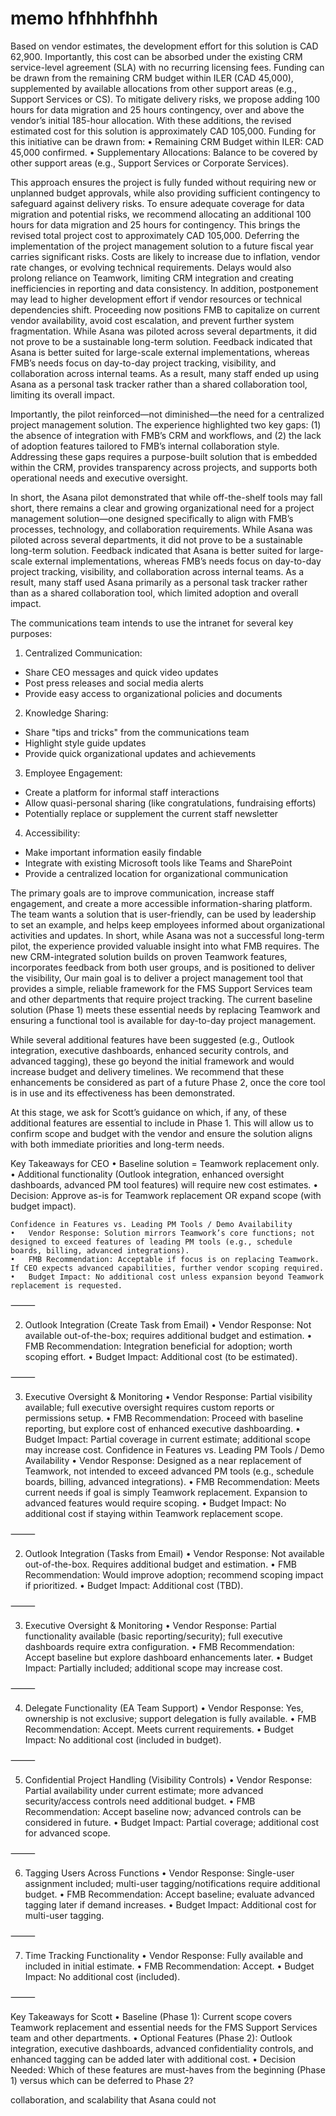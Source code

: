 # memo   hfhhhfhhh
Based on vendor estimates, the development effort for this solution is CAD 62,900. Importantly, this cost can be absorbed under the existing CRM service-level agreement (SLA) with no recurring licensing fees. Funding can be drawn from the remaining CRM budget within ILER (CAD 45,000), supplemented by available allocations from other support areas (e.g., Support Services or CS). To mitigate delivery risks, we propose adding 100 hours for data migration and 25 hours contingency, over and above the vendor’s initial 185-hour allocation.
With these additions, the revised estimated cost for this solution is approximately CAD 105,000.
Funding for this initiative can be drawn from:
	•	Remaining CRM Budget within ILER: CAD 45,000 confirmed.
	•	Supplementary Allocations: Balance to be covered by other support areas (e.g., Support Services or Corporate Services).

This approach ensures the project is fully funded without requiring new or unplanned budget approvals, while also providing sufficient contingency to safeguard against delivery risks.
To ensure adequate coverage for data migration and potential risks, we recommend allocating an additional 100 hours for data migration and 25 hours for contingency. This brings the revised total project cost to approximately CAD 105,000.
Deferring the implementation of the project management solution to a future fiscal year carries significant risks. Costs are likely to increase due to inflation, vendor rate changes, or evolving technical requirements. Delays would also prolong reliance on Teamwork, limiting CRM integration and creating inefficiencies in reporting and data consistency. In addition, postponement may lead to higher development effort if vendor resources or technical dependencies shift. Proceeding now positions FMB to capitalize on current vendor availability, avoid cost escalation, and prevent further system fragmentation.
While Asana was piloted across several departments, it did not prove to be a sustainable long-term solution. Feedback indicated that Asana is better suited for large-scale external implementations, whereas FMB’s needs focus on day-to-day project tracking, visibility, and collaboration across internal teams. As a result, many staff ended up using Asana as a personal task tracker rather than a shared collaboration tool, limiting its overall impact.

Importantly, the pilot reinforced—not diminished—the need for a centralized project management solution. The experience highlighted two key gaps: (1) the absence of integration with FMB’s CRM and workflows, and (2) the lack of adoption features tailored to FMB’s internal collaboration style. Addressing these gaps requires a purpose-built solution that is embedded within the CRM, provides transparency across projects, and supports both operational needs and executive oversight.

In short, the Asana pilot demonstrated that while off-the-shelf tools may fall short, there remains a clear and growing organizational need for a project management solution—one designed specifically to align with FMB’s processes, technology, and collaboration requirements.
While Asana was piloted across several departments, it did not prove to be a sustainable long-term solution. Feedback indicated that Asana is better suited for large-scale external implementations, whereas FMB’s needs focus on day-to-day project tracking, visibility, and collaboration across internal teams. As a result, many staff used Asana primarily as a personal task tracker rather than as a shared collaboration tool, which limited adoption and overall impact.

The communications team intends to use the intranet for several key purposes:

1. Centralized Communication:
- Share CEO messages and quick video updates
- Post press releases and social media alerts
- Provide easy access to organizational policies and documents

2. Knowledge Sharing:
- Share "tips and tricks" from the communications team
- Highlight style guide updates
- Provide quick organizational updates and achievements

3. Employee Engagement:
- Create a platform for informal staff interactions
- Allow quasi-personal sharing (like congratulations, fundraising efforts)
- Potentially replace or supplement the current staff newsletter

4. Accessibility:
- Make important information easily findable
- Integrate with existing Microsoft tools like Teams and SharePoint
- Provide a centralized location for organizational communication

The primary goals are to improve communication, increase staff engagement, and create a more accessible information-sharing platform. The team wants a solution that is user-friendly, can be used by leadership to set an example, and helps keep employees informed about organizational activities and updates.
In short, while Asana was not a successful long-term pilot, the experience provided valuable insight into what FMB requires. The new CRM-integrated solution builds on proven Teamwork features, incorporates feedback from both user groups, and is positioned to deliver the visibility, 
Our main goal is to deliver a project management tool that provides a simple, reliable framework for the FMS Support Services team and other departments that require project tracking. The current baseline solution (Phase 1) meets these essential needs by replacing Teamwork and ensuring a functional tool is available for day-to-day project management.

While several additional features have been suggested (e.g., Outlook integration, executive dashboards, enhanced security controls, and advanced tagging), these go beyond the initial framework and would increase budget and delivery timelines. We recommend that these enhancements be considered as part of a future Phase 2, once the core tool is in use and its effectiveness has been demonstrated.

At this stage, we ask for Scott’s guidance on which, if any, of these additional features are essential to include in Phase 1. This will allow us to confirm scope and budget with the vendor and ensure the solution aligns with both immediate priorities and long-term needs.

Key Takeaways for CEO
	•	Baseline solution = Teamwork replacement only.
	•	Additional functionality (Outlook integration, enhanced oversight dashboards, advanced PM tool features) will require new cost estimates.
	•	Decision: Approve as-is for Teamwork replacement OR expand scope (with budget impact).

	Confidence in Features vs. Leading PM Tools / Demo Availability
	•	Vendor Response: Solution mirrors Teamwork’s core functions; not designed to exceed features of leading PM tools (e.g., schedule boards, billing, advanced integrations).
	•	FMB Recommendation: Acceptable if focus is on replacing Teamwork. If CEO expects advanced capabilities, further vendor scoping required.
	•	Budget Impact: No additional cost unless expansion beyond Teamwork replacement is requested.

⸻

2. Outlook Integration (Create Task from Email)
	•	Vendor Response: Not available out-of-the-box; requires additional budget and estimation.
	•	FMB Recommendation: Integration beneficial for adoption; worth scoping effort.
	•	Budget Impact: Additional cost (to be estimated).

⸻

3. Executive Oversight & Monitoring
	•	Vendor Response: Partial visibility available; full executive oversight requires custom reports or permissions setup.
	•	FMB Recommendation: Proceed with baseline reporting, but explore cost of enhanced executive dashboarding.
	•	Budget Impact: Partial coverage in current estimate; additional scope may increase cost.
Confidence in Features vs. Leading PM Tools / Demo Availability
	•	Vendor Response: Designed as a near replacement of Teamwork, not intended to exceed advanced PM tools (e.g., schedule boards, billing, advanced integrations).
	•	FMB Recommendation: Meets current needs if goal is simply Teamwork replacement. Expansion to advanced features would require scoping.
	•	Budget Impact: No additional cost if staying within Teamwork replacement scope.

⸻

2. Outlook Integration (Tasks from Email)
	•	Vendor Response: Not available out-of-the-box. Requires additional budget and estimation.
	•	FMB Recommendation: Would improve adoption; recommend scoping impact if prioritized.
	•	Budget Impact: Additional cost (TBD).

⸻

3. Executive Oversight & Monitoring
	•	Vendor Response: Partial functionality available (basic reporting/security); full executive dashboards require extra configuration.
	•	FMB Recommendation: Accept baseline but explore dashboard enhancements later.
	•	Budget Impact: Partially included; additional scope may increase cost.

⸻

4. Delegate Functionality (EA Team Support)
	•	Vendor Response: Yes, ownership is not exclusive; support delegation is fully available.
	•	FMB Recommendation: Accept. Meets current requirements.
	•	Budget Impact: No additional cost (included in budget).

⸻

5. Confidential Project Handling (Visibility Controls)
	•	Vendor Response: Partial availability under current estimate; more advanced security/access controls need additional budget.
	•	FMB Recommendation: Accept baseline now; advanced controls can be considered in future.
	•	Budget Impact: Partial coverage; additional cost for advanced scope.

⸻

6. Tagging Users Across Functions
	•	Vendor Response: Single-user assignment included; multi-user tagging/notifications require additional budget.
	•	FMB Recommendation: Accept baseline; evaluate advanced tagging later if demand increases.
	•	Budget Impact: Additional cost for multi-user tagging.

⸻

7. Time Tracking Functionality
	•	Vendor Response: Fully available and included in initial estimate.
	•	FMB Recommendation: Accept.
	•	Budget Impact: No additional cost (included).

⸻

Key Takeaways for Scott
	•	Baseline (Phase 1): Current scope covers Teamwork replacement and essential needs for the FMS Support Services team and other departments.
	•	Optional Features (Phase 2): Outlook integration, executive dashboards, advanced confidentiality controls, and enhanced tagging can be added later with additional cost.
	•	Decision Needed: Which of these features are must-haves from the beginning (Phase 1) versus which can be deferred to Phase 2?



collaboration, and scalability that Asana could not
